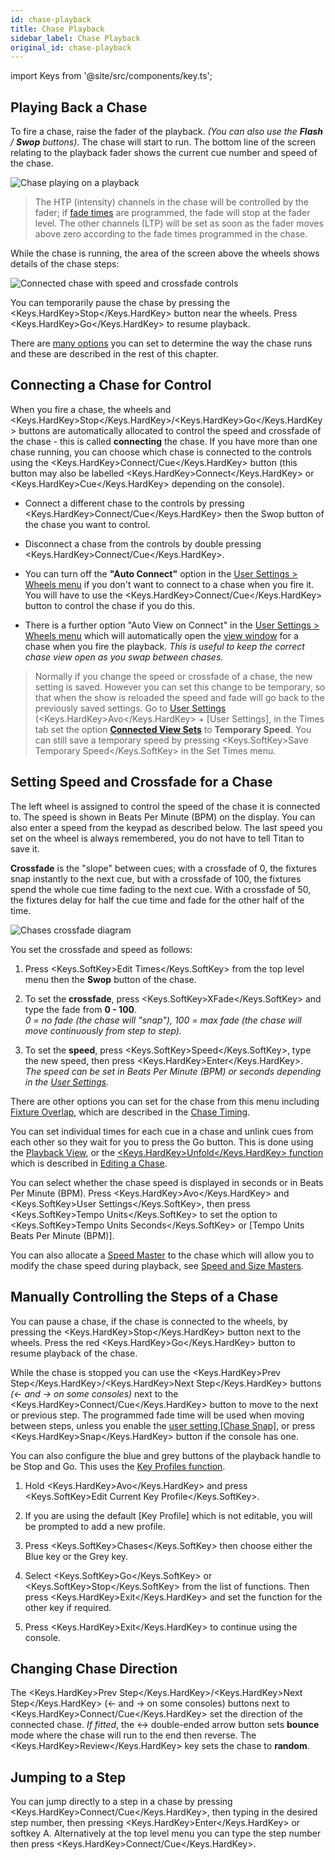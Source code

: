 ```yaml
---
id: chase-playback
title: Chase Playback
sidebar_label: Chase Playback
original_id: chase-playback
---
```


import Keys from '@site/src/components/key.ts';

Playing Back a Chase
--------------------

To fire a chase, raise the fader of the playback. *(You can also use the
**Flash** / **Swop** buttons)*. The chase will start to run. The bottom line of the
screen relating to the playback fader shows the current cue number and
speed of the chase.

![Chase playing on a playback](/docs/images/Chase-playing-on-a-playback.png)

> The HTP (intensity) channels in the chase will be controlled by the
    fader; if [fade times](chase-timing.md) are programmed, the fade will stop at the fader
    level. The other channels (LTP) will be set as soon as the fader
    moves above zero according to the fade times programmed in the
    chase. 

While the chase is running, the area of the screen above the wheels
shows details of the chase steps:

![Connected chase with speed and crossfade controls](/docs/images/Connected-chase-with-speed-and-crossfade-controls.png)

You can temporarily pause the chase by pressing the <Keys.HardKey>Stop</Keys.HardKey> button near
the wheels. Press <Keys.HardKey>Go</Keys.HardKey> to resume playback.

There are [many options](chase-options.md) you can set to determine the way the chase runs
and these are described in the rest of this chapter.

Connecting a Chase for Control
------------------------------

When you fire a chase, the wheels and <Keys.HardKey>Stop</Keys.HardKey>/<Keys.HardKey>Go</Keys.HardKey> buttons are automatically
allocated to control the speed and crossfade of the chase - this is
called **connecting** the chase. If you have more than one chase running,
you can choose which chase is connected to the controls using the
<Keys.HardKey>Connect/Cue</Keys.HardKey> button (this button may also be labelled <Keys.HardKey>Connect</Keys.HardKey> or <Keys.HardKey>Cue</Keys.HardKey> depending on the console).

-   Connect a different chase to the controls by pressing <Keys.HardKey>Connect/Cue</Keys.HardKey>
    then the Swop button of the chase you want to control.

-   Disconnect a chase from the controls by double pressing <Keys.HardKey>Connect/Cue</Keys.HardKey>.

-   You can turn off the **"Auto Connect"** option in the
    [User Settings > Wheels menu](../system-settings/user-settings.md#auto-connect)
    if you don't want to connect to a chase when
    you fire it. You will have to use the <Keys.HardKey>Connect/Cue</Keys.HardKey> button to control
    the chase if you do this.

-   There is a further option "Auto View on Connect" in the
    [User Settings > Wheels menu](../system-settings/user-settings.md#auto-view-on-connect)
    which will automatically open the
    [view window](editing-a-chase.md#opening-a-chase-for-editing)
    for a chase when you fire the playback. *This is useful to keep the
    correct chase view open as you swap between chases.*

> Normally if you change the speed or crossfade of a chase, the new
    setting is saved. However you can set this change to be temporary,
    so that when the show is reloaded the speed and fade will go back to
    the previously saved settings. Go to [User Settings](../system-settings/user-settings.md)
    (<Keys.HardKey>Avo</Keys.HardKey> + \[User
    Settings\], in the Times tab set the option **[Connected View Sets](../system-settings/user-settings.md#connected-view-sets)** to
    **Temporary Speed**. You can still save a temporary speed by pressing
    <Keys.SoftKey>Save Temporary Speed</Keys.SoftKey> in the Set Times menu.

Setting Speed and Crossfade for a Chase
---------------------------------------

The left wheel is assigned to control the speed of the chase it is
connected to. The speed is shown in Beats Per Minute (BPM) on the
display. You can also enter a speed from the keypad as described below.
The last speed you set on the wheel is always remembered, you do not
have to tell Titan to save it.

**Crossfade** is the "slope" between cues; with a crossfade of 0, the
fixtures snap instantly to the next cue, but with a crossfade of 100,
the fixtures spend the whole cue time fading to the next cue. With a
crossfade of 50, the fixtures delay for half the cue time and fade for
the other half of the time.

![Chases crossfade diagram](/docs/images/Chases-crossfade-diagram.png)

You set the crossfade and speed as follows:

1. Press <Keys.SoftKey>Edit Times</Keys.SoftKey> from the top level menu then the **Swop** button of
the chase.

2. To set the **crossfade**, press <Keys.SoftKey>XFade</Keys.SoftKey> and type the fade from **0 - 100**.\
*0 = no fade (the chase will "snap"), 100 = max fade (the chase will
move continuously from step to step).*

3. To set the **speed**, press <Keys.SoftKey>Speed</Keys.SoftKey>, type the new speed, then press
<Keys.HardKey>Enter</Keys.HardKey>.\
*The speed can be set in Beats Per Minute (BPM) or seconds
depending in the [User Settings](../system-settings/user-settings.md).*

There are other options you can set for the chase from this menu
including [Fixture Overlap](../cues/cue-timing.md#fade-times-and-fixture-overlap),
which are described in the [Chase Timing](chase-timing.md).

You can set individual times for each cue in a chase and unlink cues
from each other so they wait for you to press the Go button. This is
done using the [Playback View](editing-a-chase.md#opening-a-chase-for-editing),
or the [<Keys.HardKey>Unfold</Keys.HardKey> function](editing-a-chase.md#editing-a-chase-using-unfold) which is
described in [Editing a Chase](editing-a-chase.md).

You can select whether the chase speed is displayed in seconds or in
Beats Per Minute (BPM). Press <Keys.HardKey>Avo</Keys.HardKey> and <Keys.SoftKey>User Settings</Keys.SoftKey>, then press
<Keys.SoftKey>Tempo Units</Keys.SoftKey> to set the option to <Keys.SoftKey>Tempo Units Seconds</Keys.SoftKey> or \[Tempo
Units Beats Per Minute (BPM)\].

You can also allocate a [Speed Master](../running-the-show/playback-controls.md#speed-and-size-masters)
to the chase which will allow you
to modify the chase speed during playback, see
[Speed and Size Masters](../running-the-show/playback-controls.md#speed-and-size-masters).

Manually Controlling the Steps of a Chase
-----------------------------------------

You can pause a chase, if the chase is connected to the wheels, by
pressing the <Keys.HardKey>Stop</Keys.HardKey> button next to the wheels. Press the red <Keys.HardKey>Go</Keys.HardKey> button
to resume playback of the chase.

While the chase is stopped you can use the <Keys.HardKey>Prev Step</Keys.HardKey>/<Keys.HardKey>Next Step</Keys.HardKey>
buttons *(← and → on some consoles)* next to the <Keys.HardKey>Connect/Cue</Keys.HardKey> button to
move to the next or previous step. The programmed fade time will be used
when moving between steps, unless you enable the [user setting \[Chase
Snap\]](../system-settings/user-settings.md#chase-snap), or press <Keys.HardKey>Snap</Keys.HardKey> button if the console has one.

You can also configure the blue and grey buttons of the playback handle
to be Stop and Go. This uses the [Key Profiles function](../system-settings/key-profiles.md).

1. Hold <Keys.HardKey>Avo</Keys.HardKey> and press <Keys.SoftKey>Edit Current Key Profile</Keys.SoftKey>.

2. If you are using the default [Key Profile] which is not editable, you
will be prompted to add a new profile.

3. Press <Keys.SoftKey>Chases</Keys.SoftKey> then choose either the Blue key or the Grey key.

4. Select <Keys.SoftKey>Go</Keys.SoftKey> or <Keys.SoftKey>Stop</Keys.SoftKey> from the list of functions. Then press <Keys.HardKey>Exit</Keys.HardKey>
and set the function for the other key if required.

5. Press <Keys.HardKey>Exit</Keys.HardKey> to continue using the console.

Changing Chase Direction
------------------------

The <Keys.HardKey>Prev Step</Keys.HardKey>/<Keys.HardKey>Next Step</Keys.HardKey> (← and → on some consoles) buttons next
to <Keys.HardKey>Connect/Cue</Keys.HardKey> set the direction of the connected chase. *If fitted*, the
↔ double-ended arrow button sets **bounce** mode where the chase will run to
the end then reverse. The <Keys.HardKey>Review</Keys.HardKey> key sets the chase to **random**.

Jumping to a Step
-----------------

You can jump directly to a step in a chase by pressing <Keys.HardKey>Connect/Cue</Keys.HardKey>, then
typing in the desired step number, then pressing <Keys.HardKey>Enter</Keys.HardKey> or softkey A.
Alternatively at the top level menu you can type the step number then
press <Keys.HardKey>Connect/Cue</Keys.HardKey>.